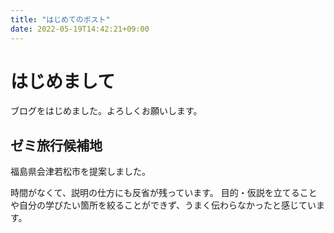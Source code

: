 ```yaml
---
title: "はじめてのポスト"
date: 2022-05-19T14:42:21+09:00
---
```


# はじめまして

ブログをはじめました。よろしくお願いします。

## ゼミ旅行候補地

福島県会津若松市を提案しました。

時間がなくて、説明の仕方にも反省が残っています。
目的・仮説を立てることや自分の学びたい箇所を絞ることができず、うまく伝わらなかったと感じています。
